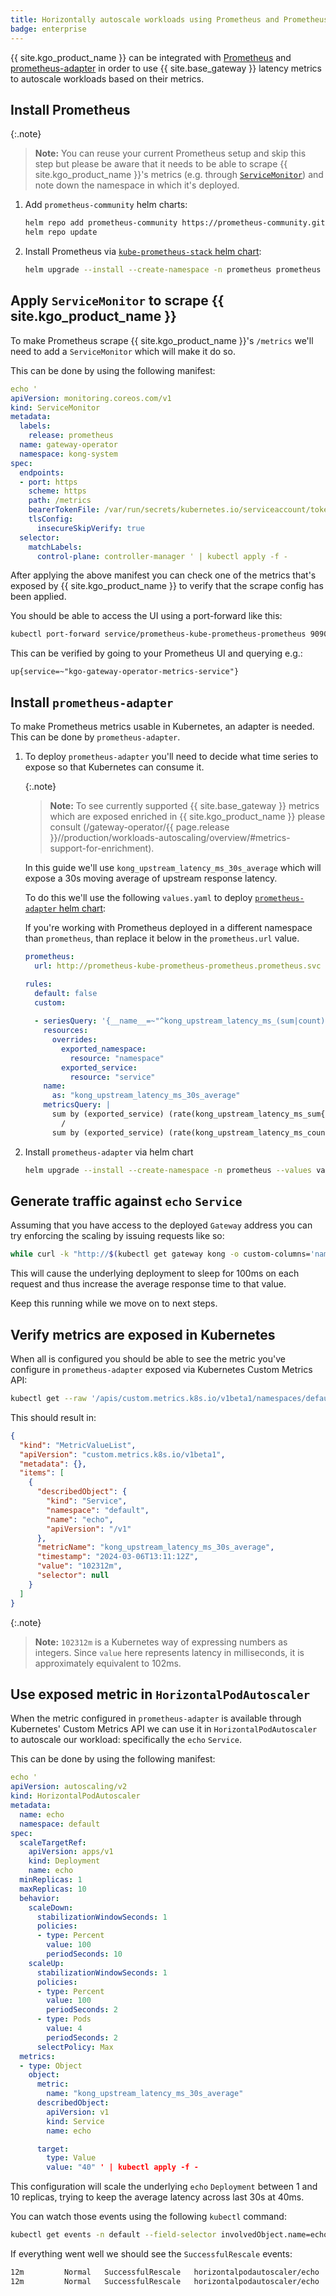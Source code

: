 ```yaml
---
title: Horizontally autoscale workloads using Prometheus and Prometheus adapter
badge: enterprise
---
```


{{ site.kgo_product_name }} can be integrated with [Prometheus](https://prometheus.io/)
and [prometheus-adapter](https://github.com/kubernetes-sigs/prometheus-adapter)
in order to use {{ site.base_gateway }} latency metrics to autoscale workloads
based on their metrics.

## Install Prometheus

{:.note}
> **Note:** You can reuse your current Prometheus setup and skip this step
> but please be aware that it needs to be able to scrape {{ site.kgo_product_name }}'s metrics
> (e.g. through [`ServiceMonitor`][service_monitor]) and note down the namespace
> in which it's deployed.

[service_monitor]: https://github.com/prometheus-operator/prometheus-operator/blob/release-0.53/Documentation/api.md#servicemonitor

1. Add `prometheus-community` helm charts:

   ```bash
   helm repo add prometheus-community https://prometheus-community.github.io/helm-charts
   helm repo update
   ```

1. Install Prometheus via [`kube-prometheus-stack` helm chart](https://artifacthub.io/packages/helm/prometheus-community/kube-prometheus-stack):

   ```bash
   helm upgrade --install --create-namespace -n prometheus prometheus prometheus-community/kube-prometheus-stack
   ```

## Apply `ServiceMonitor` to scrape {{ site.kgo_product_name }}

To make Prometheus scrape {{ site.kgo_product_name }}'s `/metrics` we'll need to add a `ServiceMonitor` which will
make it do so.

This can be done by using the following manifest:

```yaml
echo '
apiVersion: monitoring.coreos.com/v1
kind: ServiceMonitor
metadata:
  labels:
    release: prometheus
  name: gateway-operator
  namespace: kong-system
spec:
  endpoints:
  - port: https
    scheme: https
    path: /metrics
    bearerTokenFile: /var/run/secrets/kubernetes.io/serviceaccount/token
    tlsConfig:
      insecureSkipVerify: true
  selector:
    matchLabels:
      control-plane: controller-manager ' | kubectl apply -f -
```

After applying the above manifest you can check one of the metrics that's exposed by {{ site.kgo_product_name }}
to verify that the scrape config has been applied.

You should be able to access the UI using a port-forward like this:

```bash
kubectl port-forward service/prometheus-kube-prometheus-prometheus 9090:9090 -n prometheus
```

This can be verified by going to your Prometheus UI and querying e.g.:

```
up{service=~"kgo-gateway-operator-metrics-service"}
```

## Install `prometheus-adapter`

To make Prometheus metrics usable in Kubernetes, an adapter is needed.
This can be done by `prometheus-adapter`.

1. To deploy `prometheus-adapter` you'll need to decide what time series to expose so that Kubernetes can consume it.

   {:.note}
   > **Note:** To see currently supported {{ site.base_gateway }} metrics which are exposed enriched in {{ site.kgo_product_name }}
   > please consult (/gateway-operator/{{ page.release }}//production/workloads-autoscaling/overview/#metrics-support-for-enrichment).

   In this guide we'll use `kong_upstream_latency_ms_30s_average` which will expose a 30s moving average of upstream response latency.

   To do this we'll use the following `values.yaml` to deploy [`prometheus-adapter` helm chart][prom-adapter-chart]:

   [prom-adapter-chart]: https://artifacthub.io/packages/helm/prometheus-community/prometheus-adapter

   If you're working with Prometheus deployed in a different namespace than `prometheus`, than replace it below in the `prometheus.url` value.

   ```yaml
   prometheus:
     url: http://prometheus-kube-prometheus-prometheus.prometheus.svc

   rules:
     default: false
     custom:
       
     - seriesQuery: '{__name__=~"^kong_upstream_latency_ms_(sum|count)",kubernetes_namespace!="",kubernetes_name!="",kubernetes_kind!=""}'
       resources:
         overrides:
           exported_namespace:
             resource: "namespace"
           exported_service:
             resource: "service"
       name:
         as: "kong_upstream_latency_ms_30s_average"
       metricsQuery: |
         sum by (exported_service) (rate(kong_upstream_latency_ms_sum{<<.LabelMatchers>>}[30s:5s]))
           /
         sum by (exported_service) (rate(kong_upstream_latency_ms_count{<<.LabelMatchers>>}[30s:5s]))
   ```

1. Install `prometheus-adapter` via helm chart

   ```bash
   helm upgrade --install --create-namespace -n prometheus --values values.yaml prometheus-adapter prometheus-community/prometheus-adapter
   ```

## Generate traffic against `echo` `Service`

Assuming that you have access to the deployed `Gateway` address you can try enforcing the scaling by issuing requests like so:

```bash
while curl -k "http://$(kubectl get gateway kong -o custom-columns='name:.status.addresses[0].value' --no-headers -n default)/echo/shell?cmd=sleep%200.1" ; do sleep 1; done
```

This will cause the underlying deployment to sleep for 100ms on each request and thus increase the average response time to that value.

Keep this running while we move on to next steps.

## Verify metrics are exposed in Kubernetes

When all is configured you should be able to see the metric you've configure in `prometheus-adapter` exposed via Kubernetes Custom Metrics API:

```bash
kubectl get --raw '/apis/custom.metrics.k8s.io/v1beta1/namespaces/default/services/echo/kong_upstream_latency_ms_30s_average' | jq
```

This should result in:

```json
{
  "kind": "MetricValueList",
  "apiVersion": "custom.metrics.k8s.io/v1beta1",
  "metadata": {},
  "items": [
    {
      "describedObject": {
        "kind": "Service",
        "namespace": "default",
        "name": "echo",
        "apiVersion": "/v1"
      },
      "metricName": "kong_upstream_latency_ms_30s_average",
      "timestamp": "2024-03-06T13:11:12Z",
      "value": "102312m",
      "selector": null
    }
  ]
}
```

{:.note}
> **Note:** `102312m` is a Kubernetes way of expressing numbers as integers.
> Since `value` here represents latency in milliseconds, it is approximately equivalent to 102ms.

## Use exposed metric in `HorizontalPodAutoscaler`

When the metric configured in `prometheus-adapter` is available through Kubernetes' Custom Metrics API
we can use it in `HorizontalPodAutoscaler` to autoscale our workload: specifically the `echo` `Service`.

This can be done by using the following manifest:

```yaml
echo '
apiVersion: autoscaling/v2
kind: HorizontalPodAutoscaler
metadata:
  name: echo
  namespace: default
spec:
  scaleTargetRef:
    apiVersion: apps/v1
    kind: Deployment
    name: echo
  minReplicas: 1
  maxReplicas: 10
  behavior:
    scaleDown:
      stabilizationWindowSeconds: 1
      policies:
      - type: Percent
        value: 100
        periodSeconds: 10
    scaleUp:
      stabilizationWindowSeconds: 1
      policies:
      - type: Percent
        value: 100
        periodSeconds: 2
      - type: Pods
        value: 4
        periodSeconds: 2
      selectPolicy: Max
  metrics:
  - type: Object
    object:
      metric:
        name: "kong_upstream_latency_ms_30s_average"
      describedObject:
        apiVersion: v1
        kind: Service
        name: echo

      target:
        type: Value
        value: "40" ' | kubectl apply -f -
```

This configuration will scale the underlying `echo` `Deployment` between 1 and 10 replicas, trying to keep the average latency
across last 30s at 40ms.

You can watch those events using the following `kubectl` command:

```bash
kubectl get events -n default --field-selector involvedObject.name=echo --field-selector involvedObject.kind=HorizontalPodAutoscaler -w
```

If everything went well we should see the `SuccessfulRescale` events:

```bash
12m         Normal   SuccessfulRescale   horizontalpodautoscaler/echo   New size: 5; reason: Service metric kong_upstream_latency_ms_30s_average above target
12m         Normal   SuccessfulRescale   horizontalpodautoscaler/echo   New size: 10; reason: Service metric kong_upstream_latency_ms_30s_average above target
```
